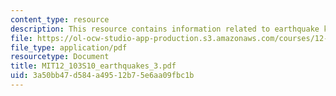 ```yaml
---
content_type: resource
description: This resource contains information related to earthquake kinematics.
file: https://ol-ocw-studio-app-production.s3.amazonaws.com/courses/12-103-science-and-policy-of-natural-hazards-spring-2010/3a50bb47d584a49512b75e6aa09fbc1b_MIT12_103S10_earthquakes_3.pdf
file_type: application/pdf
resourcetype: Document
title: MIT12_103S10_earthquakes_3.pdf
uid: 3a50bb47-d584-a495-12b7-5e6aa09fbc1b
---
```

